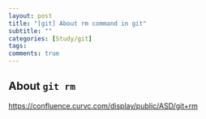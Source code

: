 ```yaml
---
layout: post
title: "[git] About rm command in git"
subtitle: ""
categories: [Study/git]
tags:
comments: true
---
```


## About `git rm`
https://confluence.curvc.com/display/public/ASD/git+rm
